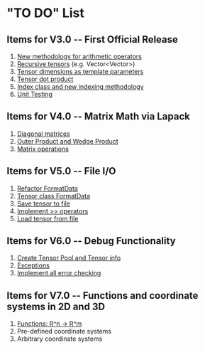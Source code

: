 
# "TO DO" List

## Items for V3.0 -- First Official Release

1. [New methodology for arithmetic operators](newfunctions.md)
1. [Recursive tensors](recursive.md) (e.g. Vector<Vector<double>>)
1. [Tensor dimensions as template parameters](templatedimensions.md) 
1. [Tensor dot product](dotproduct.md)
1. [Index class and new indexing methodology](index.md)
1. [Unit Testing](unittesting.md)

## Items for V4.0 -- Matrix Math via Lapack
1. [Diagonal matrices](diagonal.md)
1. [Outer Product and Wedge Product](outerwedge.md)
1. [Matrix operations](matrixlapack.md)


## Items for V5.0 -- File I/O
1. [Refactor FormatData](formatdata.md)
1. [Tensor class FormatData](tensorformatdata.md)
1. [Save tensor to file](filesave.md)
1. [Implement >> operators](inputstreams.md)
1. [Load tensor from file](fileload.md)

## Items for V6.0 -- Debug Functionality
1. [Create Tensor Pool and Tensor info](poolandinfo.md)
1. [Exceptions](exceptions.md)
1. [Implement all error checking](errorchecking.md)

## Items for V7.0 -- Functions and coordinate systems in 2D and 3D
1. [Functions: R^n -> R^m](functions.md)
1. Pre-defined coordinate systems
2. Arbitrary coordinate systems
  
